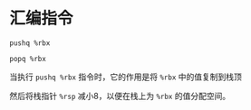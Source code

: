 # 汇编指令

```wasm
pushq %rbx

popq %rbx
```

当执行 `pushq %rbx` 指令时，它的作用是将 `%rbx` 中的值复制到栈顶

然后将栈指针 `%rsp` 减小8，以便在栈上为 `%rbx` 的值分配空间。


